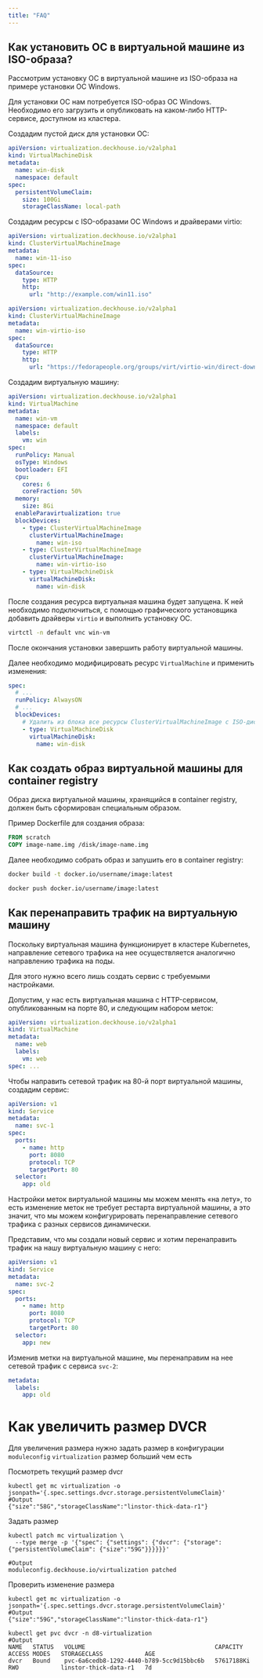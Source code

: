 ```yaml
---
title: "FAQ"
---
```


## Как установить ОС в виртуальной машине из ISO-образа?

Рассмотрим установку ОС в виртуальной машине из ISO-образа на примере установки ОС Windows.

Для установки ОС нам потребуется ISO-образ ОС Windows. Необходимо его загрузить и опубликовать на каком-либо HTTP-сервисе, доступном из кластера.

Создадим пустой диск для установки ОС:

```yaml
apiVersion: virtualization.deckhouse.io/v2alpha1
kind: VirtualMachineDisk
metadata:
  name: win-disk
  namespace: default
spec:
  persistentVolumeClaim:
    size: 100Gi
    storageClassName: local-path
```

Создадим ресурсы с ISO-образами ОС Windows и драйверами virtio:

```yaml
apiVersion: virtualization.deckhouse.io/v2alpha1
kind: ClusterVirtualMachineImage
metadata:
  name: win-11-iso
spec:
  dataSource:
    type: HTTP
    http:
      url: "http://example.com/win11.iso"
```

```yaml
apiVersion: virtualization.deckhouse.io/v2alpha1
kind: ClusterVirtualMachineImage
metadata:
  name: win-virtio-iso
spec:
  dataSource:
    type: HTTP
    http:
      url: "https://fedorapeople.org/groups/virt/virtio-win/direct-downloads/stable-virtio/virtio-win.iso"
```

Создадим виртуальную машину:

```yaml
apiVersion: virtualization.deckhouse.io/v2alpha1
kind: VirtualMachine
metadata:
  name: win-vm
  namespace: default
  labels:
    vm: win
spec:
  runPolicy: Manual
  osType: Windows
  bootloader: EFI
  cpu:
    cores: 6
    coreFraction: 50%
  memory:
    size: 8Gi
  enableParavirtualization: true
  blockDevices:
    - type: ClusterVirtualMachineImage
      clusterVirtualMachineImage:
        name: win-iso
    - type: ClusterVirtualMachineImage
      clusterVirtualMachineImage:
        name: win-virtio-iso
    - type: VirtualMachineDisk
      virtualMachineDisk:
        name: win-disk
```

После создания ресурса виртуальная машина будет запущена. К ней необходимо подключиться, с помощью графического установщика добавить драйверы `virtio` и выполнить установку ОС.

```bash
virtctl -n default vnc win-vm
```

После окончания установки завершить работу виртуальной машины.

Далее необходимо модифицировать ресурс `VirtualMachine` и применить изменения:

```yaml
spec:
  # ...
  runPolicy: AlwaysON
  # ...
  blockDevices:
    # Удалить из блока все ресурсы ClusterVirtualMachineImage с ISO-дисками.
    - type: VirtualMachineDisk
      virtualMachineDisk:
        name: win-disk
```

## Как создать образ виртуальной машины для container registry

Образ диска виртуальной машины, хранящийся в container registry, должен быть сформирован специальным образом.

Пример Dockerfile для создания образа:

```Dockerfile
FROM scratch
COPY image-name.img /disk/image-name.img
```

Далее необходимо собрать образ и запушить его в container registry:

```bash
docker build -t docker.io/username/image:latest

docker push docker.io/username/image:latest
```

## Как перенаправить трафик на виртуальную машину

Поскольку виртуальная машина функционирует в кластере Kubernetes, направление сетевого трафика на нее осуществляется аналогично направлению трафика на поды.

Для этого нужно всего лишь создать сервис с требуемыми настройками.

Допустим, у нас есть виртуальная машина с HTTP-сервисом, опубликованным на порте 80, и следующим набором меток:

```yaml
apiVersion: virtualization.deckhouse.io/v2alpha1
kind: VirtualMachine
metadata:
  name: web
  labels:
    vm: web
spec: ...
```

Чтобы направить сетевой трафик на 80-й порт виртуальной машины, создадим сервис:

```yaml
apiVersion: v1
kind: Service
metadata:
  name: svc-1
spec:
  ports:
    - name: http
      port: 8080
      protocol: TCP
      targetPort: 80
  selector:
    app: old
```

Настройки меток виртуальной машины мы можем менять «на лету», то есть изменение меток не требует рестарта виртуальной машины, а это значит, что мы можем конфигурировать перенаправление сетевого трафика с разных сервисов динамически.

Представим, что мы создали новый сервис и хотим перенаправить трафик на нашу виртуальную машину с него:

```yaml
apiVersion: v1
kind: Service
metadata:
  name: svc-2
spec:
  ports:
    - name: http
      port: 8080
      protocol: TCP
      targetPort: 80
  selector:
    app: new
```

Изменив метки на виртуальной машине, мы перенаправим на нее сетевой трафик с сервиса `svc-2`:

```yaml
metadata:
  labels:
    app: old
```

# Как увеличить размер DVCR

Для увеличения размера нужно задать размер в конфигурации `moduleconfig` `virtualization` размер больший чем есть  

Посмотреть текущий размер dvcr  
```shell
kubectl get mc virtualization -o jsonpath='{.spec.settings.dvcr.storage.persistentVolumeClaim}'
#Output
{"size":"58G","storageClassName":"linstor-thick-data-r1"}
```

Задать размер  
```shell
kubectl patch mc virtualization \
  --type merge -p '{"spec": {"settings": {"dvcr": {"storage": {"persistentVolumeClaim": {"size":"59G"}}}}}}'
  
#Output
moduleconfig.deckhouse.io/virtualization patched
```
Проверить изменение размера  
```shell
kubectl get mc virtualization -o jsonpath='{.spec.settings.dvcr.storage.persistentVolumeClaim}'
#Output
{"size":"59G","storageClassName":"linstor-thick-data-r1"}

kubectl get pvc dvcr -n d8-virtualization
#Output
NAME   STATUS   VOLUME                                     CAPACITY     ACCESS MODES   STORAGECLASS            AGE
dvcr   Bound    pvc-6a6cedb8-1292-4440-b789-5cc9d15bbc6b   57617188Ki   RWO            linstor-thick-data-r1   7d
```